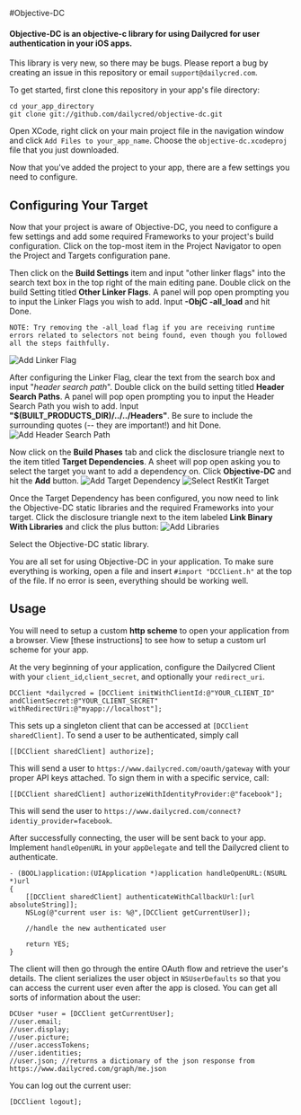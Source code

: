 #Objective-DC

#### Objective-DC is an objective-c library for using Dailycred for user authentication in your iOS apps.

This library is very new, so there may be bugs. Please report a bug by creating an issue in this repository or email `support@dailycred.com`.

To get started, first clone this repository in your app's file directory:

    cd your_app_directory
    git clone git://github.com/dailycred/objective-dc.git

Open XCode, right click on your main project file in the navigation window and click `Add Files to your_app_name`. Choose the `objective-dc.xcodeproj` file that you just downloaded.

Now that you've added the project to your app, there are a few settings you need to configure.

## Configuring Your Target

Now that your project is aware of Objective-DC, you need to configure a few settings and add some required Frameworks to your project's build configuration. Click on the top-most item in the Project Navigator to open the Project and Targets configuration pane. 

Then click on the **Build Settings** item and input "other linker flags" into the search text box in the top right of the main editing pane. Double click on the build Setting titled **Other Linker Flags**. A panel will pop open prompting you to input the Linker Flags you wish to add. Input **-ObjC -all_load** and hit Done.
```
NOTE: Try removing the -all_load flag if you are receiving runtime errors related to selectors not being found, even though you followed all the steps faithfully.
```
![Add Linker Flag](https://github.com/RestKit/RestKit/raw/master/Docs/Images/Installation/03_Add_Linker_Flag.png)

After configuring the Linker Flag, clear the text from the search box and input "_header search path_". Double click on the build setting titled **Header Search Paths**. A panel will pop open prompting you to input the Header Search Path you wish to add. Input **"$(BUILT_PRODUCTS_DIR)/../../Headers"**. Be sure to include the surrounding quotes (-- they are important!) and hit Done.
![Add Header Search Path](https://github.com/RestKit/RestKit/raw/development/Docs/Images/Installation/03_Add_Header_Search_Path.png)

Now click on the **Build Phases** tab and click the disclosure triangle next to the item titled **Target Dependencies**. A sheet will pop open asking you to select the target you want to add a dependency on. Click **Objective-DC** and hit the **Add** button.
![Add Target Dependency](https://github.com/RestKit/RestKit/raw/master/Docs/Images/Installation/04_Add_Target_Dependency.png)
![Select RestKit Target](https://github.com/RestKit/RestKit/raw/master/Docs/Images/Installation/05_Select_RestKit_Target.png)

Once the Target Dependency has been configured, you now need to link the Objective-DC static libraries and the required Frameworks into your target. Click the disclosure triangle next to the item labeled **Link Binary With Libraries** and click the plus button:
![Add Libraries](https://github.com/RestKit/RestKit/raw/master/Docs/Images/Installation/06_Add_Libraries.png)

Select the Objective-DC static library.

You are all set for using Objective-DC in your application. To make sure everything is working, open a file and insert `#import "DCClient.h"` at the top of the file. If no error is seen, everything should be working well.

## Usage

You will need to setup a custom **http scheme** to open your application from a browser. View [these instructions] to see how to setup a custom url scheme for your app.

At the very beginning of your application, configure the Dailycred Client with your `client_id`,`client_secret`, and optionally your `redirect_uri`.

    DCClient *dailycred = [DCClient initWithClientId:@"YOUR_CLIENT_ID" andClientSecret:@"YOUR_CLIENT_SECRET" withRedirectUri:@"myapp://localhost"];

This sets up a singleton client that can be accessed at `[DCClient sharedClient]`. To send a user to be authenticated, simply call

    [[DCClient sharedClient] authorize];

This will send a user to `https://www.dailycred.com/oauth/gateway` with your proper API keys attached. To sign them in with a specific service, call:

    [[DCClient sharedClient] authorizeWithIdentityProvider:@"facebook"];

This will send the user to `https://www.dailycred.com/connect?identiy_provider=facebook`.

After successfully connecting, the user will be sent back to your app. Implement `handleOpenURL` in your `appDelegate` and tell the Dailycred client to authenticate.

    - (BOOL)application:(UIApplication *)application handleOpenURL:(NSURL *)url
    {
        [[DCClient sharedClient] authenticateWithCallbackUrl:[url absoluteString]];
        NSLog(@"current user is: %@",[DCClient getCurrentUser]);

        //handle the new authenticated user

        return YES;
    }

The client will then go through the entire OAuth flow and retrieve the user's details. The client serializes the user object in `NSUserDefaults` so that you can access the current user even after the app is closed. You can get all sorts of information about the user:

    DCUser *user = [DCClient getCurrentUser];
    //user.email;
    //user.display;
    //user.picture;
    //user.accessTokens;
    //user.identities;
    //user.json; //returns a dictionary of the json response from https://www.dailycred.com/graph/me.json

You can log out the current user:

    [DCClient logout];